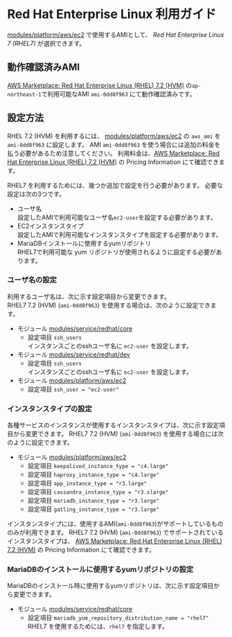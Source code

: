 # Red Hat Enterprise Linux 利用ガイド

[modules/platform/aws/ec2] で使用するAMIとして、 *Red Hat Enterprise Linux 7 (RHEL7)* が選択できます。

## 動作確認済みAMI

[AWS Marketplace: Red Hat Enterprise Linux (RHEL) 7.2 (HVM)](https://aws.amazon.com/marketplace/pp/B019NS7T5I?qid=1612505340203&sr=0-2&ref_=srh_res_product_title)
の`ap-northeast-1`で利用可能なAMI `ami-0dd8f963` にて動作確認済みです。

## 設定方法

RHEL 7.2 (HVM) を利用するには、
[modules/platform/aws/ec2] の `aws_ami` を `ami-0dd8f963` に設定します。
AMI `ami-0dd8f963` を使う場合には追加の料金を払う必要があるため注意してください。
利用料金は、[AWS Marketplace: Red Hat Enterprise Linux (RHEL) 7.2 (HVM)](https://aws.amazon.com/marketplace/pp/B019NS7T5I?qid=1612505340203&sr=0-2&ref_=srh_res_product_title)
の Pricing Information にて確認できます。

RHEL7 を利用するためには、幾つか追加で設定を行う必要があります。
必要な設定は次の3つです。
- ユーザ名  
  設定したAMIで利用可能なユーザ名`ec2-user`を設定する必要があります。
- EC2インスタンスタイプ  
  設定したAMIで利用可能なインスタンスタイプを設定する必要があります。
- MariaDBインストールに使用するyumリポジトリ  
  RHEL7で利用可能な yum リポジトリが使用されるように設定する必要があります。

### ユーザ名の設定

利用するユーザ名は、次に示す設定項目から変更できます。  
RHEL7 7.2 (HVM) (`ami-0dd8f963`) を使用する場合は、次のように設定できます。

- モジュール [modules/service/redhat/core]
  - 設定項目 `ssh_users`  
    インスタンスごとのsshユーザ名に `ec2-user` を設定します。  
- モジュール [modules/service/redhat/dev]
  - 設定項目 `ssh_users`  
    インスタンスごとのsshユーザ名に `ec2-user` を設定します。
- モジュール [modules/platform/aws/ec2]
  - 設定項目 `ssh_user = "ec2-user"`  
    

### インスタンスタイプの設定

各種サービスのインスタンスが使用するインスタンスタイプは、次に示す設定項目から変更できます。
RHEL7 7.2 (HVM) (`ami-0dd8f963`) を使用する場合には次のように設定できます。

- モジュール [modules/platform/aws/ec2]
  - 設定項目 `keepalived_instance_type = "c4.large"`  
  - 設定項目 `haproxy_instance_type = "c4.large"`  
  - 設定項目 `app_instance_type = "r3.large"`  
  - 設定項目 `cassandra_instance_type = "r3.xlarge"`  
  - 設定項目 `mariadb_instance_type = "r3.large"`  
  - 設定項目 `gatling_instance_type = "r3.large"`

インスタンスタイプには、使用するAMI(`ami-0dd8f963`)がサポートしているもののみが利用できます。
RHEL7 7.2 (HVM) (`ami-0dd8f963`) でサポートされているインスタンスタイプは、
[AWS Marketplace: Red Hat Enterprise Linux (RHEL) 7.2 (HVM)](https://aws.amazon.com/marketplace/pp/B019NS7T5I?qid=1612505340203&sr=0-2&ref_=srh_res_product_title)
の Pricing Information にて確認できます。

### MariaDBのインストールに使用するyumリポジトリの設定

MariaDBのインストール時に使用するyumリポジトリは、次に示す設定項目から変更できます。

- モジュール [modules/service/redhat/core]
    - 設定項目 `mariadb_yum_repository_distribution_name = "rhel7"`  
      RHEL7 を使用するためには、`rhel7` を指定します。


[modules/platform/aws/ec2]: /modules/platform/aws/ec2
[modules/service/redhat/core]: /modules/service/redhat/core
[modules/service/redhat/dev]: /modules/service/redhat/dev
